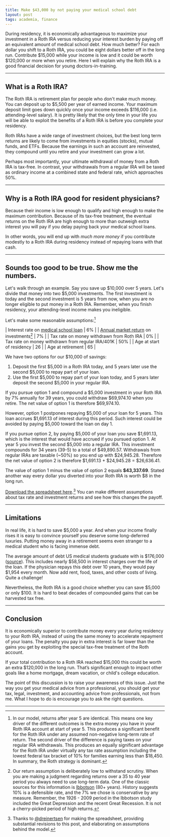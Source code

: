 ```yaml
---
title: Make $43,000 by not paying your medical school debt
layout: post
tags: academia, finance
---
```


During residency, it is economically advantageous to maximize your investment in a Roth IRA versus reducing your interest burden by paying off an equivalent amount of medical school debt. How much better? For each dollar you shift to a Roth IRA, you could be eight dollars better off in the long run. Contribute $15,000 while your income is low and it could be worth $120,000 or more when you retire. Here I will explain why the Roth IRA is a good financial decision for young doctors-in-training.

---

## What is a Roth IRA?

The Roth IRA is retirement plan for people who don't make much money. You can deposit up to $5,500 per year of earned income. Your maximum deposit limit goes down quickly once your income exceeds $116,000 (i.e. attending-level salary). It is pretty likely that the only time in your life you will be able to exploit the benefits of a Roth IRA is before you complete your residency.

Roth IRAs have a wide range of investment choices, but the best long term returns are likely to come from investments in equities (stocks), mutual funds, and ETFs. Because the earnings in such an account are reinvested, they compound until you retire and your investment can grow a lot.

Perhaps most importantly, your ultimate withdrawal of money from a Roth IRA is tax-free. In contrast, your withdrawals from a regular IRA will be taxed as ordinary income at a combined state and federal rate, which approaches 50%.

---

## Why is a Roth IRA good for resident physicians?

Because their income is low enough to qualify and high enough to make the maximum contribution. Because of its tax-free treatment, the eventual returns on the Roth IRA are high enough to more than outweigh extra interest you will pay if you delay paying back your medical school loans.

In other words, you will end up with *much more money* if you contribute modestly to a Roth IRA during residency instead of repaying loans with that cash.

---

## Sounds too good to be true. Show me the numbers.

Let's walk through an example. Say you save up $10,000 over 5 years. Let's divide that money into two $5,000 investments. The first investment is today and the second investment is 5 years from now, when you are no longer eligible to put money in a Roth IRA. Remember, when you finish residency, your attending-level income makes you ineligible.

Let's make some reasonable assumptions:[^1]

| Interest rate on [medical school loan][ama]        | 6% |
| [Annual market return][snp-return] on investments[^2]   | 7% |
| Tax rate on money withdrawn from Roth IRA 	     | 0% |
| Tax rate on money withdrawn from regular IRA/401K  | 50% |
| Age at start of residency            	             | 26 |
| Age at retirement                                  | 65 |

  [ama]: https://www.aamc.org/advocacy/meded/79232/federal_student_loans.html
  [snp-return]: http://www.investopedia.com/ask/answers/042415/what-average-annual-return-sp-500.asp

We have two options for our $10,000 of savings:

1. Deposit the first $5,000 in a Roth IRA today, and 5 years later use the second $5,000 to repay part of your loan.
2. Use the first $5,000 to repay part of your loan today, and 5 years later deposit the second $5,000 in your regular IRA.

If you pursue option 1 and compound a $5,000 investment in your Roth IRA by 7% annually for 39 years, you could withdraw $69,974.10 when you retire. The net value of option 1 is therefore $69,974.10.

However, option 1 postpones repaying $5,000 of your loan for 5 years. This loan accrues $1,691.13 of interest during this period. Such interest could be avoided by paying $5,000 toward the loan on day 1.

If you pursue option 2, by paying $5,000 of your loan you save $1,691.13, which is the interest that would have accrued if you pursued option 1. At year 5 you invest the second $5,000 into a regular IRA. This investment compounds for 34 years (39-5) to a total of $49,890.57. Withdrawals from regular IRAs are taxable (~50%) so you end up with $24,945.28. Therefore the net value of option 2 is therefore $1,691.13 + $24,945.28 = $26,636.41.

The value of option 1 minus the value of option 2 equals **$43,337.69**. Stated another way every dollar you diverted into your Roth IRA is worth $8 in the long run.

[Download the spreadsheet here](/assets/rothira.xls).[^3] You can make different assumptions about tax rate and investment returns and see how this changes the payoff.

---

## Limitations

In real life, it is hard to save $5,000 a year. And when your income finally rises it is easy to convince yourself you deserve some long-deferred luxuries. Putting money away in a retirement seems even stranger to a medical student who is facing immense debt.

The average amount of debt US medical students graduate with is $176,000 ([source](https://www.aamc.org/download/296002/data/aibvol12_no2.pdf)). This includes nearly $58,500 in interest charges over the life of the loan. If the physician repays this debt over 10 years, they would pay $1,954 every month. Now add rent, food, taxes, and other costs of living. Quite a challenge!

Nevertheless, the Roth IRA is a good choice whether you can save $5,000 or only $100. It is hard to beat decades of compounded gains that can be harvested tax free.

---

## Conclusion

It is economically superior to contribute money every year during residency to your Roth IRA, instead of using the same money to accelerate repayment of your loans. The penalty you pay in extra interest is far lower than the gains you get by exploiting the special tax-free treatment of the Roth account.

If your total contribution to a Roth IRA reached $15,000 this could be worth an extra $120,000 in the long run. That’s significant enough to impact other goals like a home mortgage, dream vacation, or child's college education.

The point of this discussion is to raise your awareness of this issue. Just the way you get your medical advice from a professional, you should get your tax, legal, investment, and accounting advice from professionals, not from me. What I hope to do is encourage you to ask the right questions.

---

[^1]: In our model, returns after year 5 are identical. This means one key driver of the different outcomes is the extra money you have in your Roth IRA account at start of year 5. This produces a significant benefit for the Roth IRA under any assumed non-negative long-term rate of return. The second driver of the difference is paying taxes on your regular IRA withdrawals. This produces an equally significant advantage for the Roth IRA under virtually any tax rate assumption including the lowest federal tax bracket of 10% for families earning less than $18,450. In summary, the Roth strategy is dominant.

[^2]: Our return assumption is deliberately low to withstand scrutiny. When you are making a judgment regarding returns over a 35 to 40 year period you always need to use long-term data. One of the classic sources for this information is [Ibbotson](http://www.aaii.com/journal/article/historical-performance-and-future-stock-marketreturn-uncertainties.touch) (80+ years). History suggests 10% is a defensible rate, and the 7% we chose is conservative by any measure. Remember, the 1926 - 2009 period in the Ibbotson study included the Great Depression and the recent Great Recession. It is not a cherry-picked period of high returns. 

[^3]: Thanks to [@dreinertsen](https://twitter.com/DReinertsen) for making the spreadsheet, providing substantial revisions to this post, and elaborating on assumptions behind the model.
